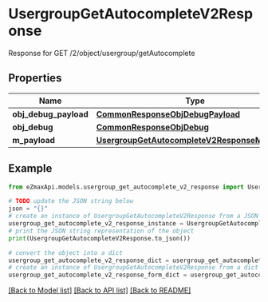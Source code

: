 # UsergroupGetAutocompleteV2Response

Response for GET /2/object/usergroup/getAutocomplete

## Properties

Name | Type | Description | Notes
------------ | ------------- | ------------- | -------------
**obj_debug_payload** | [**CommonResponseObjDebugPayload**](CommonResponseObjDebugPayload.md) |  | 
**obj_debug** | [**CommonResponseObjDebug**](CommonResponseObjDebug.md) |  | [optional] 
**m_payload** | [**UsergroupGetAutocompleteV2ResponseMPayload**](UsergroupGetAutocompleteV2ResponseMPayload.md) |  | 

## Example

```python
from eZmaxApi.models.usergroup_get_autocomplete_v2_response import UsergroupGetAutocompleteV2Response

# TODO update the JSON string below
json = "{}"
# create an instance of UsergroupGetAutocompleteV2Response from a JSON string
usergroup_get_autocomplete_v2_response_instance = UsergroupGetAutocompleteV2Response.from_json(json)
# print the JSON string representation of the object
print(UsergroupGetAutocompleteV2Response.to_json())

# convert the object into a dict
usergroup_get_autocomplete_v2_response_dict = usergroup_get_autocomplete_v2_response_instance.to_dict()
# create an instance of UsergroupGetAutocompleteV2Response from a dict
usergroup_get_autocomplete_v2_response_form_dict = usergroup_get_autocomplete_v2_response.from_dict(usergroup_get_autocomplete_v2_response_dict)
```
[[Back to Model list]](../README.md#documentation-for-models) [[Back to API list]](../README.md#documentation-for-api-endpoints) [[Back to README]](../README.md)


